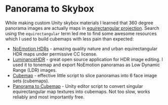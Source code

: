 # Panorama to Skybox

While making custom Unity skybox materials I learned that 360 degree panorama images are actually maps in [equirectangular projection](https://en.wikipedia.org/wiki/Equirectangular_projection). Search using the `equirectangular` term led me to find some awesome resources which I used to build cubemaps with less pain than expected:

- [NoEmotion HDRs](http://noemotionhdrs.net) - amazing quality nature and urban equirectangular HDR maps under permissive CC license.
- [LuminanceHDR](https://github.com/LuminanceHDR/LuminanceHDR) - great open source application for HDR image editing. I used it to tonemap and export NoEmotion panoramas as Low Dynamic Range (LDR) images.
- [Cubemap](https://github.com/seiferteric/cubemap) - effective little script to slice panoramas into 6 face image sets (cubemaps).
- [Panorama to Cubemap](https://www.assetstore.unity3d.com/en/#!/content/13616) - Unity editor script to convert singular equirectangular map textures into cubemaps. Not too slow, works reliably and most importantly free.
